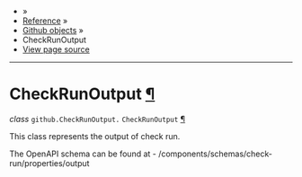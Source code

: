 - »
- [Reference](https://pygithub.readthedocs.io/en/stable/reference.html) »
- [Github objects](https://pygithub.readthedocs.io/en/stable/github_objects.html) »
- CheckRunOutput
- [View page source](https://pygithub.readthedocs.io/en/stable/_sources/github_objects/CheckRunOutput.rst.txt)

* * *

# CheckRunOutput [¶](https://pygithub.readthedocs.io/en/stable/github_objects/CheckRunOutput.html\#checkrunoutput "Permalink to this headline")

_class_ `github.CheckRunOutput.` `CheckRunOutput` [¶](https://pygithub.readthedocs.io/en/stable/github_objects/CheckRunOutput.html#github.CheckRunOutput.CheckRunOutput "Permalink to this definition")

This class represents the output of check run.

The OpenAPI schema can be found at
\- /components/schemas/check-run/properties/output